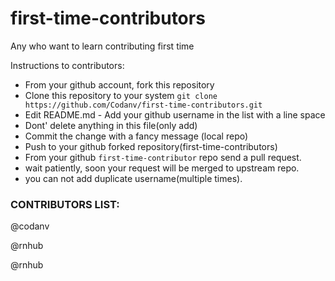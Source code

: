# first-time-contributors 
Any who want to learn contributing first time

Instructions to contributors: 
- From your github account, fork this repository
- Clone this repository to your system
    `git clone https://github.com/Codanv/first-time-contributors.git`
- Edit README.md - Add your github username in the list with a line space
- Dont' delete anything in this file(only add) 
- Commit the change with a fancy message (local repo)
- Push to your github forked repository(first-time-contributors)
- From your github `first-time-contributor` repo send a pull request.
- wait patiently, soon your request will be merged to upstream repo.
- you can not add duplicate username(multiple times).


### CONTRIBUTORS LIST:

@codanv

@rnhub

@rnhub




